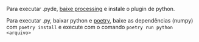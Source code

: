 Para executar .pyde, [baixe processing](https://processing.org/download) e
instale o plugin de python.

Para executar .py, baixar python e [poetry](https://python-poetry.org/docs/),
baixe as dependências (numpy) com `poetry install` e execute com o comando
`poetry run python <arquivo>`